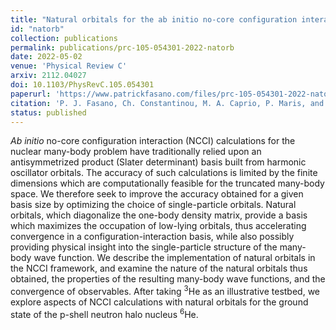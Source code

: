 ```yaml
---
title: "Natural orbitals for the ab initio no-core configuration interaction approach"
id: "natorb"
collection: publications
permalink: publications/prc-105-054301-2022-natorb
date: 2022-05-02
venue: 'Physical Review C'
arxiv: 2112.04027
doi: 10.1103/PhysRevC.105.054301
paperurl: 'https://www.patrickfasano.com/files/prc-105-054301-2022-natorb_PREPRINT.pdf'
citation: 'P. J. Fasano, Ch. Constantinou, M. A. Caprio, P. Maris, and J. P. Vary, Phys. Rev. C 105, 054301 (2022).'
status: published
---
```

_Ab initio_ no-core configuration interaction (NCCI) calculations for the
nuclear many-body problem have traditionally relied upon an antisymmetrized
product (Slater determinant) basis built from harmonic oscillator orbitals. The
accuracy of such calculations is limited by the finite dimensions which are
computationally feasible for the truncated many-body space. We therefore seek to
improve the accuracy obtained for a given basis size by optimizing the choice of
single-particle orbitals. Natural orbitals, which diagonalize the one-body
density matrix, provide a basis which maximizes the occupation of low-lying
orbitals, thus accelerating convergence in a configuration-interaction basis,
while also possibly providing physical insight into the single-particle
structure of the many-body wave function. We describe the implementation of
natural orbitals in the NCCI framework, and examine the nature of the natural
orbitals thus obtained, the properties of the resulting many-body wave
functions, and the convergence of observables. After taking <sup>3</sup>He as
an illustrative testbed, we explore aspects of NCCI calculations with natural
orbitals for the ground state of the p-shell neutron halo nucleus
<sup>6</sup>He.
